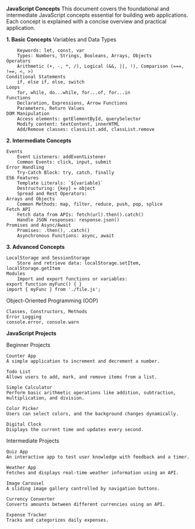 **JavaScript Concepts**
This document covers the foundational and intermediate JavaScript concepts essential for building web applications. Each concept is explained with a concise overview and practical application.

**1. Basic Concepts**
 Variables and Data Types
 
        Keywords: let, const, var
        Types: Numbers, Strings, Booleans, Arrays, Objects
    Operators
        Arithmetic (+, -, *, /), Logical (&&, ||, !), Comparison (===, !==, <, >)
    Conditional Statements
        if, else if, else, switch
    Loops
        for, while, do...while, for...of, for...in
    Functions
        Declaration, Expressions, Arrow Functions
        Parameters, Return Values
    DOM Manipulation
        Access elements: getElementById, querySelector
        Modify content: textContent, innerHTML
        Add/Remove classes: classList.add, classList.remove

**2. Intermediate Concepts**

    Events
        Event Listeners: addEventListener
        Common Events: click, input, submit
    Error Handling
        Try-Catch Block: try, catch, finally
    ES6 Features
        Template Literals: `${variable}`
        Destructuring: {key} = object
        Spread and Rest Operators: 
    Arrays and Objects
        Common Methods: map, filter, reduce, push, pop, splice
    Fetch API
        Fetch data from APIs: fetch(url).then().catch()
        Handle JSON responses: response.json()
    Promises and Async/Await
        Promises: .then(), .catch()
        Asynchronous Functions: async, await

**3. Advanced Concepts**

    LocalStorage and SessionStorage
        Store and retrieve data: localStorage.setItem, localStorage.getItem
    Modules
        Import and export functions or variables:
    export function myFunc() { }
    import { myFunc } from './file.js';
    
Object-Oriented Programming (OOP)

    Classes, Constructors, Methods
    Error Logging
    console.error, console.warn

**JavaScript Projects**

Beginner Projects

    Counter App
    A simple application to increment and decrement a number.

    Todo List
    Allows users to add, mark, and remove items from a list.

    Simple Calculator
    Perform basic arithmetic operations like addition, subtraction, multiplication, and division.

    Color Picker
    Users can select colors, and the background changes dynamically.

    Digital Clock
    Displays the current time and updates every second.

Intermediate Projects

    Quiz App
    An interactive app to test user knowledge with feedback and a timer.

    Weather App
    Fetches and displays real-time weather information using an API.

    Image Carousel
    A sliding image gallery controlled by navigation buttons.

    Currency Converter
    Converts amounts between different currencies using an API.

    Expense Tracker
    Tracks and categorizes daily expenses.
